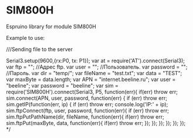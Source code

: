 # SIM800H

Espruino library for module SIM800H

Example to use: 

///Sending file to the server

Serial3.setup(9600,{rx:P0, tx: P1});
var at = require('AT').connect(Serial3);
var ftp = "";        //Адрес ftp.
var user = "";       //Пользователь.
var password = "";   //Пароль.
var dir = "temp/";
var fileName = "test.txt";
var data = "TEST";
var maxByte = data.length;
var APN = "internet.beeline.ru";
var user = "beeline";
var password = "beeline";
var sim = require('SIM800H').connect(Serial3, P5, function(err){
  if(err) throw err;
  sim.connect(APN, user, password, function(err) {
    if (err) throw err;
  sim.getIP(function(err, ip) {
      if (err) throw err;
      console.log('IP:' + ip);
  sim.ftpConnect(ftp, user, password, function(err){
  if (err) throw err;
    sim.ftpPutPathName(dir, fileName, function(err){
      if(err) throw err;
      sim.ftpPut(maxByte, data, function(err){
        if(err) throw err;
      });
      });
      });
    });
  });
});
*/

